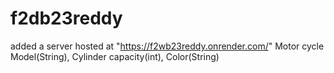 # f2db23reddy
added a server
hosted at "https://f2wb23reddy.onrender.com/"
Motor cycle <br>
Model(String),
Cylinder capacity(int),
Color(String)